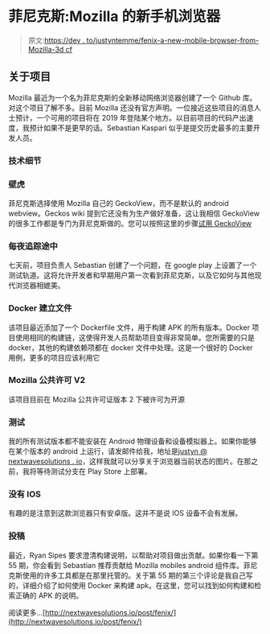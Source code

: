 # 菲尼克斯:Mozilla 的新手机浏览器

> 原文:[https://dev . to/justyntemme/fenix-a-new-mobile-browser-from-Mozilla-3d cf](https://dev.to/justyntemme/fenix-a-new-mobile-browser-from-mozilla-3dcf)

## [](#about-the-project)关于项目

Mozilla 最近为一个名为菲尼克斯的全新移动网络浏览器创建了一个 Github 库。对这个项目了解不多。目前 Mozilla 还没有官方声明。一位接近这些项目的消息人士预计，一个可用的项目将在 2019 年登陆某个地方。以目前项目的代码产出速度，我预计如果不是更早的话。Sebastian Kaspari 似乎是提交历史最多的主要开发人员。

### [](#technical-details)技术细节

### [](#geckoview)壁虎

菲尼克斯选择使用 Mozilla 自己的 GeckoView，而不是默认的 android webview。Geckos wiki 提到它还没有为生产做好准备，这让我相信 GeckoView 的很多工作都是专门为菲尼克斯做的。您可以按照这里的步骤[试用 GeckoView](https://wiki.mozilla.org/Mobile/GeckoView#What_is_GeckoView)

### [](#nightly-track-on-its-way)每夜追踪途中

七天前，项目负责人 Sebastian 创建了一个问题，在 google play 上设置了一个测试轨道。这将允许开发者和早期用户第一次看到菲尼克斯，以及它如何与其他现代浏览器相媲美。

### [](#docker-build-file)Docker 建立文件

该项目最近添加了一个 Dockerfile 文件，用于构建 APK 的所有版本。Docker 项目使用相同的构建链，这使得开发人员帮助项目变得非常简单。您所需要的只是 docker，其他的构建依赖项都在 docker 文件中处理。这是一个很好的 Docker 用例，更多的项目应该利用它

### [](#mozilla-public-license-v2)Mozilla 公共许可 V2

该项目目前在 Mozilla 公共许可证版本 2 下被许可为开源

### [](#testing)测试

我的所有测试版本都不能安装在 Android 物理设备和设备模拟器上。如果你能够在某个版本的 android 上运行，请发邮件给我，地址是[justyn @ nextwavesolutions . io](mailto:justyn@nextwavesolutions.io)，这样我就可以分享关于浏览器当前状态的图片。在那之前，我将等待测试分支在 Play Store 上部署。

### [](#no-ios)没有 IOS

有趣的是注意到这款浏览器只有安卓版。这并不是说 IOS 设备不会有发展。

### [](#contributing)投稿

最近，Ryan Sipes 要求澄清构建说明，以帮助对项目做出贡献。如果你看一下第 55 期，你会看到 Sebastian 推荐贡献给 Mozilla mobiles android 组件库。菲尼克斯使用的许多工具都是在那里托管的。关于第 55 期的第三个评论是我自己写的，详细介绍了如何使用 Docker 来构建 apk。在这里，您可以找到如何构建和检索正确的 APK 的说明。

阅读更多...[http://nextwavesolutions.io/post/fenix/](http://nextwavesolutions.io/post/fenix/)